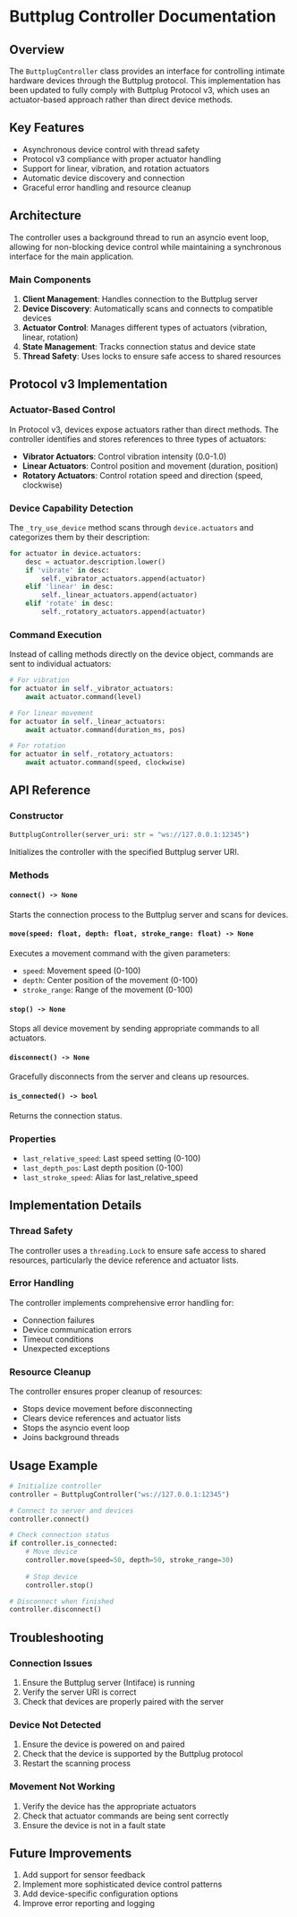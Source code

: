 # Buttplug Controller Documentation

## Overview

The `ButtplugController` class provides an interface for controlling intimate hardware devices through the Buttplug protocol. This implementation has been updated to fully comply with Buttplug Protocol v3, which uses an actuator-based approach rather than direct device methods.

## Key Features

- Asynchronous device control with thread safety
- Protocol v3 compliance with proper actuator handling
- Support for linear, vibration, and rotation actuators
- Automatic device discovery and connection
- Graceful error handling and resource cleanup

## Architecture

The controller uses a background thread to run an asyncio event loop, allowing for non-blocking device control while maintaining a synchronous interface for the main application.

### Main Components

1. **Client Management**: Handles connection to the Buttplug server
2. **Device Discovery**: Automatically scans and connects to compatible devices
3. **Actuator Control**: Manages different types of actuators (vibration, linear, rotation)
4. **State Management**: Tracks connection status and device state
5. **Thread Safety**: Uses locks to ensure safe access to shared resources

## Protocol v3 Implementation

### Actuator-Based Control

In Protocol v3, devices expose actuators rather than direct methods. The controller identifies and stores references to three types of actuators:

- **Vibrator Actuators**: Control vibration intensity (0.0-1.0)
- **Linear Actuators**: Control position and movement (duration, position)
- **Rotatory Actuators**: Control rotation speed and direction (speed, clockwise)

### Device Capability Detection

The `_try_use_device` method scans through `device.actuators` and categorizes them by their description:

```python
for actuator in device.actuators:
    desc = actuator.description.lower()
    if 'vibrate' in desc:
        self._vibrator_actuators.append(actuator)
    elif 'linear' in desc:
        self._linear_actuators.append(actuator)
    elif 'rotate' in desc:
        self._rotatory_actuators.append(actuator)
```

### Command Execution

Instead of calling methods directly on the device object, commands are sent to individual actuators:

```python
# For vibration
for actuator in self._vibrator_actuators:
    await actuator.command(level)

# For linear movement
for actuator in self._linear_actuators:
    await actuator.command(duration_ms, pos)

# For rotation
for actuator in self._rotatory_actuators:
    await actuator.command(speed, clockwise)
```

## API Reference

### Constructor

```python
ButtplugController(server_uri: str = "ws://127.0.0.1:12345")
```

Initializes the controller with the specified Buttplug server URI.

### Methods

#### `connect() -> None`

Starts the connection process to the Buttplug server and scans for devices.

#### `move(speed: float, depth: float, stroke_range: float) -> None`

Executes a movement command with the given parameters:
- `speed`: Movement speed (0-100)
- `depth`: Center position of the movement (0-100)
- `stroke_range`: Range of the movement (0-100)

#### `stop() -> None`

Stops all device movement by sending appropriate commands to all actuators.

#### `disconnect() -> None`

Gracefully disconnects from the server and cleans up resources.

#### `is_connected() -> bool`

Returns the connection status.

### Properties

- `last_relative_speed`: Last speed setting (0-100)
- `last_depth_pos`: Last depth position (0-100)
- `last_stroke_speed`: Alias for last_relative_speed

## Implementation Details

### Thread Safety

The controller uses a `threading.Lock` to ensure safe access to shared resources, particularly the device reference and actuator lists.

### Error Handling

The controller implements comprehensive error handling for:
- Connection failures
- Device communication errors
- Timeout conditions
- Unexpected exceptions

### Resource Cleanup

The controller ensures proper cleanup of resources:
- Stops device movement before disconnecting
- Clears device references and actuator lists
- Stops the asyncio event loop
- Joins background threads

## Usage Example

```python
# Initialize controller
controller = ButtplugController("ws://127.0.0.1:12345")

# Connect to server and devices
controller.connect()

# Check connection status
if controller.is_connected:
    # Move device
    controller.move(speed=50, depth=50, stroke_range=30)
    
    # Stop device
    controller.stop()

# Disconnect when finished
controller.disconnect()
```

## Troubleshooting

### Connection Issues

1. Ensure the Buttplug server (Intiface) is running
2. Verify the server URI is correct
3. Check that devices are properly paired with the server

### Device Not Detected

1. Ensure the device is powered on and paired
2. Check that the device is supported by the Buttplug protocol
3. Restart the scanning process

### Movement Not Working

1. Verify the device has the appropriate actuators
2. Check that actuator commands are being sent correctly
3. Ensure the device is not in a fault state

## Future Improvements

1. Add support for sensor feedback
2. Implement more sophisticated device control patterns
3. Add device-specific configuration options
4. Improve error reporting and logging